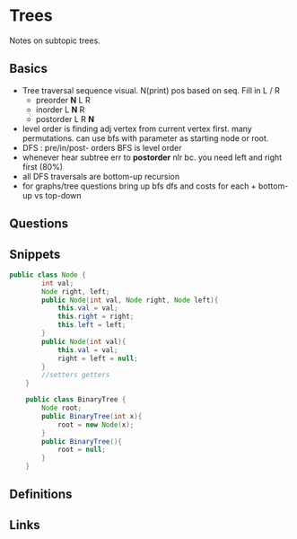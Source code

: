 # Trees
Notes on subtopic trees.

## Basics
- Tree traversal sequence visual. N(print) pos based on seq. Fill in L / R
  + preorder  **N** L R
  + inorder   L **N** R
  + postorder L R **N**
- level order is finding adj vertex from current vertex first. many permutations. can use bfs with parameter as starting node or root.
- DFS : pre/in/post- orders BFS is level order
- whenever hear subtree err to **postorder** nlr bc. you need left and right first (80%)
- all DFS traversals are bottom-up recursion
- for graphs/tree questions bring up bfs dfs and costs for each + bottom-up vs top-down

## Questions
## Snippets
```java
public class Node {
        int val;
        Node right, left;
        public Node(int val, Node right, Node left){
            this.val = val;
            this.right = right;
            this.left = left;
        }
        public Node(int val){
            this.val = val;
            right = left = null;
        }
        //setters getters
    }

    public class BinaryTree {
        Node root;
        public BinaryTree(int x){
            root = new Node(x);
        }
        public BinaryTree(){
            root = null;
        }
    }
```
## Definitions
## Links
